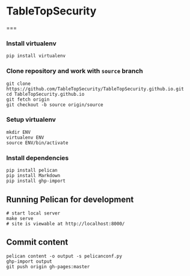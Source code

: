 # TableTopSecurity
===

### Install virtualenv
    pip install virtualenv

### Clone repository and work with `source` branch
    git clone https://github.com/TableTopSecurity/TableTopSecurity.github.io.git
    cd TableTopSecurity.github.io
    git fetch origin
    git checkout -b source origin/source

### Setup virtualenv
    mkdir ENV
    virtualenv ENV
    source ENV/bin/activate

### Install dependencies
    pip install pelican
    pip install Markdown
    pip install ghp-import

## Running Pelican for development
    # start local server
    make serve
    # site is viewable at http://localhost:8000/

## Commit content
    pelican content -o output -s pelicanconf.py
    ghp-import output
    git push origin gh-pages:master
